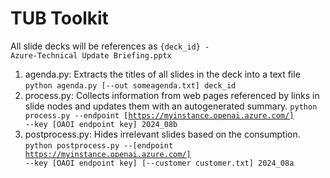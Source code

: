 # TUB Toolkit

All slide decks will be references as <code>{deck_id} - Azure-Technical Update Briefing.pptx </code>

1. agenda.py: Extracts the titles of all slides in the deck into a text file
  <code>python agenda.py [--out someagenda.txt] deck_id </code>
3. process.py: Collects information from web pages referenced by links in slide nodes and updates them with an autogenerated summary.
  <code>python process.py --endpoint [https://myinstance.openai.azure.com/] --key [OAOI endpoint key] 2024_08b</code>
5. postprocess.py: Hides irrelevant slides based on the consumption.
   <code>python postprocess.py --[endpoint https://myinstance.openai.azure.com/] --key [OAOI endpoint key] [--customer customer.txt] 2024_08a</code>
